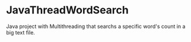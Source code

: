 # JavaThreadWordSearch
Java project with Multithreading that searchs a specific word's count in a big text file.
